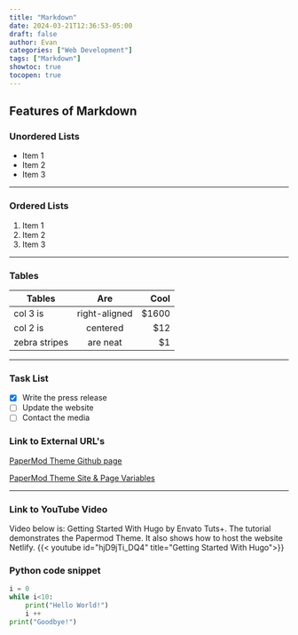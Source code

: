 ```yaml
---
title: "Markdown"
date: 2024-03-21T12:36:53-05:00
draft: false
author: Evan
categories: ["Web Development"]
tags: ["Markdown"]
showtoc: true
tocopen: true
---
```

## Features of Markdown

### Unordered Lists

- Item 1
- Item 2
- Item 3
---

### Ordered Lists
1. Item 1
2. Item 2
3. Item 3
___

### Tables

| Tables        | Are           | Cool  |
| ------------- |:-------------:| -----:|
| col 3 is      | right-aligned | $1600 |
| col 2 is      | centered      |   $12 |
| zebra stripes | are neat      |    $1 |
---
### Task List
- [x] Write the press release
- [ ] Update the website
- [ ] Contact the media

###
### Link to External URL's

[PaperMod Theme Github page](https://github.com/adityatelange/hugo-PaperMod)

[PaperMod Theme Site & Page Variables](https://github.com/adityatelange/hugo-PaperMod/wiki/Variables)
___

### Link to YouTube Video
Video below is: Getting Started With Hugo by Envato Tuts+. The tutorial demonstrates the Papermod Theme. It also shows how to host the website Netlify.
{{< youtube id="hjD9jTi_DQ4" title="Getting Started With Hugo">}}

### Python code snippet
```python
i = 0
while i<10:
    print("Hello World!")
    i ++
print("Goodbye!")
```